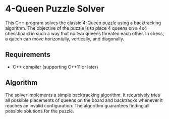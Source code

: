 # 4-Queen Puzzle Solver

This C++ program solves the classic 4-Queen puzzle using a backtracking algorithm. The objective of the puzzle is to place 4 queens on a 4x4 chessboard in such a way that no two queens threaten each other. In chess, a queen can move horizontally, vertically, and diagonally.

## Requirements
- C++ compiler (supporting C++11 or later)



## Algorithm
The solver implements a simple backtracking algorithm. It recursively tries all possible placements of queens on the board and backtracks whenever it reaches an invalid configuration. The algorithm guarantees finding all possible solutions for the puzzle.




